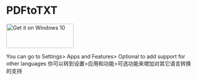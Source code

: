 # PDFtoTXT

<a href="https://www.microsoft.com/store/apps/9n636wjmpgdz?ocid=badge"><img height="65" width="180" alt="Get it on Windows 10" src="https://assets.windowsphone.com/f2f77ec7-9ba9-4850-9ebe-77e366d08adc/English_Get_it_Win_10_InvariantCulture_Default.png"/></a>


You can go to Settings> Apps and Features> Optional to add support for other languages
你可以转到设置>应用和功能>可选功能来增加对其它语言转换的支持



